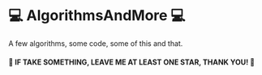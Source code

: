# 💻 AlgorithmsAndMore 💻


A few algorithms, some code, some of this and that. 


#### 🌟 IF TAKE SOMETHING, LEAVE ME AT LEAST ONE STAR, THANK YOU! 🌟

